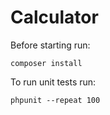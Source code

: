 Calculator
==========

Before starting run:

	composer install

To run unit tests run:

	phpunit --repeat 100
